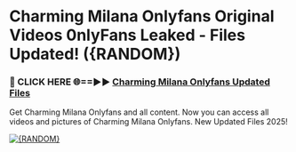 # Charming Milana Onlyfans Original Videos 0nlyFans Leaked - Files Updated! ({RANDOM})

<h3>🔴 CLICK HERE 🌐==►► <a href="https://betterlinks.top/A2PfLJ" rel="nofollow">Charming Milana Onlyfans Updated Files</a></h3>

Get Charming Milana Onlyfans and all content. Now you can access all videos and pictures of Charming Milana Onlyfans. New Updated Files 2025!

[![{RANDOM}](https://i.imgur.com/ppqm5kG.gif)](https://betterlinks.top/A2PfLJ)